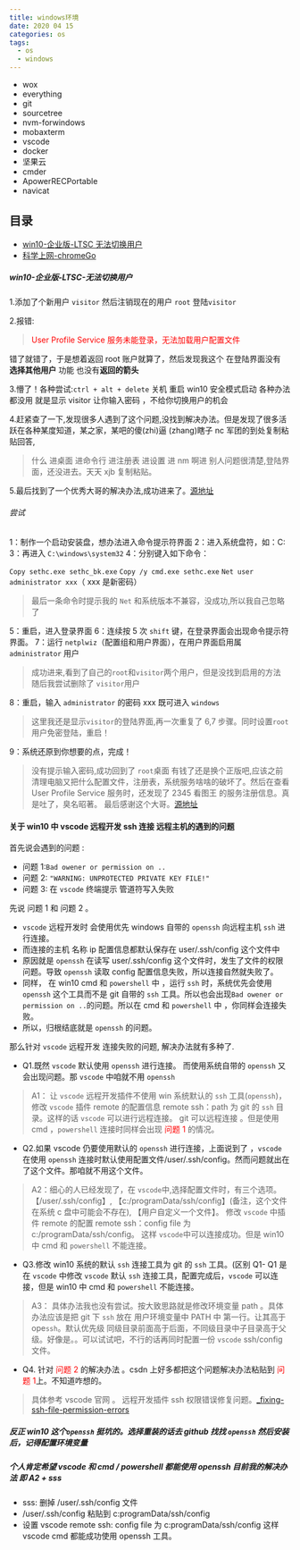 ```yaml
---
title: windows环境
date: 2020 04 15
categories: os
tags:
  - os
  - windows
---
```


- wox
- everything
- git
- sourcetree
- nvm-forwindows
- mobaxterm
- vscode
- docker
- 坚果云
- cmder
- ApowerRECPortable
- navicat

## 目录

- [win10-企业版-LTSC 无法切换用户](#win10-企业版-LTSC无法切换用户)
- [科学上网-chromeGo](#科学上网-chromeGo)

##### win10-企业版-LTSC-无法切换用户

1.添加了个新用户 `visitor` 然后注销现在的用户 `root` 登陆`visitor`

2.报错:

> <font  color='red'> User Profile Service 服务未能登录，无法加载用户配置文件</font>

错了就错了，于是想着返回 root 账户就算了，然后发现我这个 在登陆界面没有 **选择其他用户** 功能 也没有**返回的箭头**

3.懵了！各种尝试:`ctrl + alt + delete` 关机 重启 win10 安全模式启动 各种办法都没用 就是显示 visitor 让你输入密码 ，不给你切换用户的机会

4.赶紧查了一下,发现很多人遇到了这个问题,没找到解决办法。但是发现了很多活跃在各种某度知道，某之家，某吧的傻(zhi)逼 (zhang)瞎子 nc 军团的到处复制粘贴回答,

> 什么 进桌面 进命令行 进注册表 进设置 进 nm 啊进 别人问题很清楚,登陆界面，还没进去。天天 xjb 复制粘贴。

5.最后找到了一个优秀大哥的解决办法,成功进来了。[源地址](https://zhidao.baidu.com/question/1770296959514572980.html)

###### 尝试

1：制作一个启动安装盘，想办法进入命令提示符界面
2：进入系统盘符，如：C:\
3：再进入 `C:\windows\system32`
4：分别键入如下命令：

`Copy sethc.exe sethc_bk.exe`
`Copy /y cmd.exe sethc.exe`
`Net user administrator xxx`（ xxx 是新密码）

> 最后一条命令时提示我的 `Net` 和系统版本不兼容，没成功,所以我自己忽略了

5：重启，进入登录界面
6：连续按 5 次 `shift` 键，在登录界面会出现命令提示符界面。
7：运行 `netplwiz`（配置组和用户界面），在用户界面启用属 `administrator` 用户

> 成功进来,看到了自己的`root`和`visitor`两个用户，但是没找到启用的方法
> 随后我尝试删除了 `visitor`用户

8：重启，输入 `administrator` 的密码 xxx 既可进入 `windows`

> 这里我还是显示`visitor`的登陆界面,再一次重复了 6,7 步骤。同时设置`root`用户免密登陆，重启！

9：系统还原到你想要的点，完成！

> 没有提示输入密码,成功回到了 `root`桌面
> 有钱了还是换个正版吧,应该之前清理电脑又把什么配置文件，注册表，系统服务啥啥的破坏了。然后在查看 User Profile Service 服务时，还发现了 2345 看图王 的服务注册信息。真是吐了，臭名昭著。
> 最后感谢这个大哥。[源地址](https://zhidao.baidu.com/question/1770296959514572980.html)

#### 关于 win10 中 vscode 远程开发 ssh 连接 远程主机的遇到的问题

首先说会遇到的问题 :

- 问题 1:`Bad owener or permission on ..`
- 问题 2: `"WARNING: UNPROTECTED PRIVATE KEY FILE!"`
- 问题 3: 在 `vscode` 终端提示 管道符写入失败

先说 问题 1 和 问题 2 。

- `vscode` 远程开发时 会使用优先 windows 自带的 `openssh` 向远程主机 `ssh` 进行连接。
- 而连接的主机 名称 ip 配置信息都默认保存在 user/.ssh/config 这个文件中
- 原因就是 `openssh` 在读写 user/.ssh/config 这个文件时，发生了文件的权限问题。导致 `openssh` 读取 config 配置信息失败，所以连接自然就失败了。
- 同样， 在 win10 cmd 和 `powershell` 中 ，运行 `ssh` 时，系统优先会使用 `openssh` 这个工具而不是 git 自带的 `ssh` 工具。所以也会出现`Bad owener or permission on ..`的问题。所以在 cmd 和
  `powershell` 中 ，你同样会连接失败。
- 所以，归根结底就是 `openssh` 的问题。

那么针对 `vscode` 远程开发 连接失败的问题, 解决办法就有多种了.

- Q1.既然 `vscode` 默认使用 `openssh` 进行连接。 而使用系统自带的 `openssh` 又会出现问题。那 `vscode` 中咱就不用 `openssh`

> A1： 让 `vscode` 远程开发插件不使用 win 系统默认的 `ssh` 工具(`openssh`)，修改 `vscode` 插件 remote 的配置信息 remote ssh：path 为 git 的 `ssh` 目录。这样的话 `vscode` 可以进行远程连接。 git 可以远程连接 。但是使用 cmd ，`powershell` 连接时同样会出现 <font color=red>问题 1 </font>的情况。

- Q2.如果 vscode 仍要使用默认的 `openssh` 进行连接，上面说到了 ，`vscode` 在使用 `openssh` 连接时默认使用配置文件/user/.ssh/config。然而问题就出在了这个文件。那咱就不用这个文件。

> A2：细心的人已经发现了，在 `vscode`中,选择配置文件时，有三个选项。【/user/.ssh/config】, 【c:/programData/ssh/config】(备注，这个文件在系统 c 盘中可能会不存在), 【用户自定义一个文件】。 修改 `vscode` 中插件 remote 的配置 remote ssh：config file 为 c:/programData/ssh/config。 这样 `vscode`中可以连接成功。但是 win10 中 cmd 和 `powershell` 不能连接。

- Q3.修改 win10 系统的默认 `ssh` 连接工具为 git 的 `ssh` 工具。(区别 Q1- Q1 是在 `vscode` 中修改 `vscode` 默认 `ssh` 连接工具，配置完成后，`vscode` 可以连接，但是 win10 中 cmd 和 `powershell` 不能连接。

> A3： 具体办法我也没有尝试。按大致思路就是修改环境变量 path 。具体办法应该是把 git 下 `ssh` 放在 用户环境变量中 PATH 中 第一行。让其高于 ope`ssh`。默认优先级 同级目录前面高于后面，不同级目录中子目录高于父级。好像是。。可以试试吧，不行的话再同时配置一份 `vscode` ssh/config 文件。

[^_^]: # ( // TODO 有时间试试 Q3 )

- Q4. 针对 <font color=red> 问题 2</font> 的解决办法 。csdn 上好多都把这个问题解决办法粘贴到 <font color=red> 问题 1</font>上。不知道咋想的。

> 具体参考 vscode 官网 。 远程开发插件 ssh 权限错误修复问题。[\_fixing-ssh-file-permission-errors](https://code.visualstudio.com/docs/remote/troubleshooting#_fixing-ssh-file-permission-errors)

##### 反正 win10 这个`openssh` 挺坑的。选择重装的话去 github 找找 `openssh` 然后安装后，记得配置环境变量

##### 个人肯定希望 vscode 和 cmd / powershell 都能使用 openssh 目前我的解决办法 即 A2 + sss

- sss: 删掉 /user/.ssh/config 文件
- /user/.ssh/config 粘贴到 c:programData/ssh/config
- 设置 vscode remote ssh: config file 为 c:programData/ssh/config 这样 vscode cmd 都能成功使用 openssh 工具。
